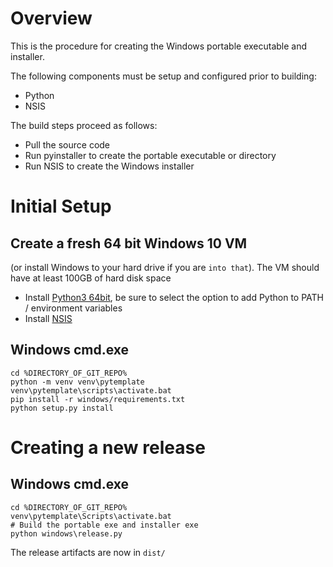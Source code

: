 # Overview
This is the procedure for creating the Windows portable executable and
installer.

The following components must be setup and configured prior to building:
- Python
- NSIS

The build steps proceed as follows:
- Pull the source code
- Run pyinstaller to create the portable executable or directory
- Run NSIS to create the Windows installer

# Initial Setup
## Create a fresh 64 bit Windows 10 VM
(or install Windows to your hard drive if you are `into that`).
The VM should have at least 100GB of hard disk space

- Install [Python3 64bit](https://www.python.org/downloads/windows/), be sure
  to select the option to add Python to PATH / environment variables
- Install [NSIS](https://nsis.sourceforge.io/Download)

## Windows cmd.exe
```
cd %DIRECTORY_OF_GIT_REPO%
python -m venv venv\pytemplate
venv\pytemplate\scripts\activate.bat
pip install -r windows/requirements.txt
python setup.py install
```

# Creating a new release
## Windows cmd.exe
```
cd %DIRECTORY_OF_GIT_REPO%
venv\pytemplate\Scripts\activate.bat
# Build the portable exe and installer exe
python windows\release.py
```

The release artifacts are now in `dist/`
